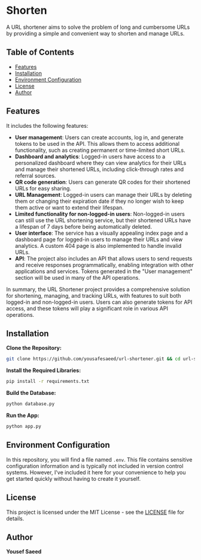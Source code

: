# Shorten

A URL shortener aims to solve the problem of long and cumbersome URLs by providing a simple and convenient way to shorten and manage URLs.

## Table of Contents

- [Features](#features)
- [Installation](#installation)
- [Environment Configuration](#environment-configuration)
- [License](#license)
- [Author](#author)

## Features

It includes the following features:

- **User management**: Users can create accounts, log in, and generate tokens to be used in the API. This allows them to access additional functionality, such as creating permanent or time-limited short URLs.
- **Dashboard and analytics**: Logged-in users have access to a personalized dashboard where they can view analytics for their URLs and manage their shortened URLs, including click-through rates and referral sources.
- **QR code generation**: Users can generate QR codes for their shortened URLs for easy sharing.
- **URL Management**: Logged-in users can manage their URLs by deleting them or changing their expiration date if they no longer wish to keep them active or want to extend their lifespan.
- **Limited functionality for non-logged-in users**: Non-logged-in users can still use the URL shortening service, but their shortened URLs have a lifespan of 7 days before being automatically deleted.
- **User interface**: The service has a visually appealing index page and a dashboard page for logged-in users to manage their URLs and view analytics. A custom 404 page is also implemented to handle invalid URLs.
- **API**: The project also includes an API that allows users to send requests and receive responses programmatically, enabling integration with other applications and services. Tokens generated in the "User management" section will be used in many of the API operations.

In summary, the URL Shortener project provides a comprehensive solution for shortening, managing, and tracking URLs, with features to suit both logged-in and non-logged-in users. Users can also generate tokens for API access, and these tokens will play a significant role in various API operations.

## Installation

**Clone the Repository:**

```sh
git clone https://github.com/yousafesaeed/url-shortener.git && cd url-shortener
```

**Install the Required Libraries:**

```sh
pip install -r requirements.txt
```

**Build the Database:**

```sh
python database.py
```

**Run the App:**

```sh
python app.py
```

## Environment Configuration

In this repository, you will find a file named `.env`. This file contains sensitive configuration information and is typically not included in version control systems. However, I've included it here for your convenience to help you get started quickly without having to create it yourself.

## License

This project is licensed under the MIT License - see the [LICENSE](LICENSE) file for details.

## Author

**Yousef Saeed**
